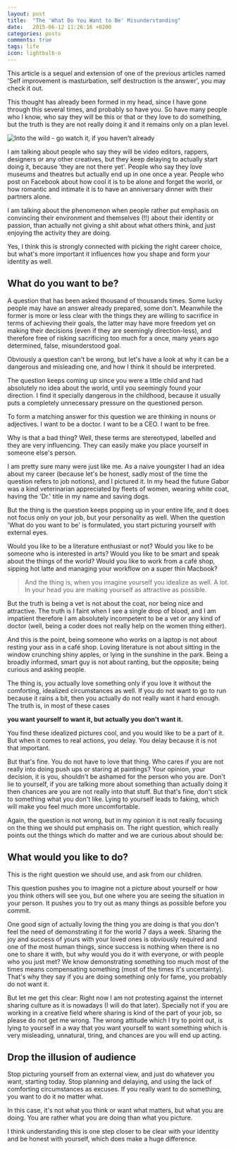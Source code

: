 ```yaml
---
layout: post
title:  "The 'What Do You Want to Be' Misunderstanding"
date:   2015-06-12 11:26:16 +0200
categories: posts
comments: true
tags: life
icon: lightbulb-o
---
```

This article is a sequel and extension of one of the previous articles named 'Self improvement is masturbation, self destruction is the answer', you may check it out.

This thought has already been formed in my head, since I have gone through this several times, and probably so have you. So have many people who I know, who say they will be this or that or they love to do something,  but the truth is they are not really doing it and it remains only on a plan level.

![Into the wild - go watch it, if you haven't already]({{site.cdn_path}}/img/posts/2015-06-12-the-what-do-you-want-to-be-misunderstanding/intothewild.jpg)

I am talking about people who say they will be video editors, rappers, designers or any other creatives, but they keep delaying to actually start doing it, because 'they are not there yet'. People who say they love museums and theatres but actually end up in one once a year. People who post on Facebook about how cool it is to be alone and forget the world, or how romantic and intimate it is to have an anniversary dinner with their partners alone.

I am talking about the phenomenon when people rather put emphasis on convincing their environment and themselves (!!) about their identity or passion,  than actually not giving a shit about what others think, and just enjoying the activity they are doing.

Yes, I think this is strongly connected with picking the right career choice, but what's more important it influences how you shape and form your identity as well.

## What do you want to be? 

A question that has been asked thousand of thousands times. Some lucky people may have an answer already prepared, some don't. Meanwhile the former is more or less clear with the things they are willing to sacrifice in terms of achieving their goals, the latter may have more freedom yet on making their decisions (even if they are seemingly direction-less), and therefore free of risking sacrificing too much for a once, many years ago determined, false, misunderstood goal.

Obviously a question can't be wrong, but let's have a look at why it can be a dangerous and misleading one, and how I think it should be interpreted.

The question keeps coming up since you were a little child and had absolutely no idea about the world, until you seemingly found your direction. I find it specially dangerous in the childhood, because it usually puts a completely unnecessary pressure on the questioned person.

To form a matching answer for this question we are thinking in nouns or adjectives. I want to be a doctor. I want to be a CEO. I want to be free.

Why is that a bad thing? Well, these terms are stereotyped, labelled and  they are very influencing. They can easily make you place yourself in someone else's person.

I am pretty sure many were just like me. As a naive youngster I had an idea about my career (because let's be honest, sadly most of the time the question refers to job notions), and I pictured it. In my head the future Gabor was a  kind veterinarian appreciated by fleets of women, wearing white coat, having the 'Dr.' title in my name and saving dogs.

But the thing is the question keeps popping up in your entire life, and it does not focus only on your job, but your personality as well. When the question 'What do you want to be' is formulated, you start picturing yourself with external eyes.

Would you like to be a literature enthusiast or not? Would you like to be someone who is interested in arts? Would you like to be smart and speak about the things of the world? Would you like to work from a café shop, sipping hot latte and managing your workflow on a super thin Macbook?

> And the thing is, when you imagine yourself you idealize as well. A lot. In your head you are making yourself as attractive as possible.

But the truth is being a vet is not about the coat, nor being nice and attractive. The truth is I faint when I see a single drop of blood, and I am impatient therefore I am absolutely incompetent to be a vet or any kind of doctor (well, being a coder does not really help on the women thing either).

And this is the point, being someone who works on a laptop is not about resting your ass in a café shop. Loving literature is not about sitting in the window crunching shiny apples, or lying in the sunshine in the park. Being a broadly informed, smart guy is not about ranting, but the opposite; being curious and asking people.

The thing is, you actually love something only if you love it without the comforting, idealized circumstances as well. If you do not want to go to run because it rains a bit, then you actually do not really want it hard enough. The truth is, in most of these cases

**you want yourself  to want it, but actually you don't want it.**

You find these idealized pictures cool, and you would like to be a part of it. But when it comes to real actions, you delay. You delay because it is not that important.

But that's fine. You do not have to love that thing. Who cares if you are not really into doing push ups or staring at paintings? Your opinion, your decision, it is you, shouldn't be ashamed for the person who you are. Don't lie to yourself, if you are talking more about something than actually doing it then chances are you are not really into that stuff. But that's fine, don't stick to something what you don't like. Lying to yourself leads to faking, which will make you feel much more uncomfortable.

Again, the question is not wrong, but in my opinion it is not really focusing on the thing we should put emphasis on. The right question, which really points out the things which do matter and we are curious about should be:

## What would you like to do?

This is the right question we should use, and ask from our children.

This question pushes you to imagine not a picture about yourself or how you think others will see you, but one where you are seeing the situation in your person. It pushes you to try out as many things as possible before you commit.

One good sign of actually loving the thing you are doing is that you don't feel the need of demonstrating it for  the world 7 days a week. Sharing the joy and success of yours with your loved ones is obviously required and one of the most human things, since success is nothing when there is no one to share it with, but why would you do it with everyone, or with people who you just met? We know demonstrating something too much most of the times means compensating something (most of the times it's uncertainty). That's why they say if you are doing something only for fame, you probably do not want it.

But let me get this clear: Right now I am not protesting against the internet sharing culture as it is nowadays (I will do that later). Specially not if you are working in a creative field where sharing is kind of the part of your job, so please do not get me wrong. The wrong attitude which I try to point out, is lying to yourself in a way that you want yourself to want something which is very misleading, unnatural, tiring, and chances are you will end up acting.

## Drop the illusion of audience

Stop picturing yourself from an external view, and just do whatever you want, starting today. Stop planning and delaying, and using the lack of comforting circumstances as excuses. If you really want to do something, you want to do it no matter what.

In this case, it's not what you think or want what matters, but what you are doing. You are rather what you are doing than what you picture.

I think understanding this is one step closer to be clear with your identity and be honest with yourself, which does make a huge difference.